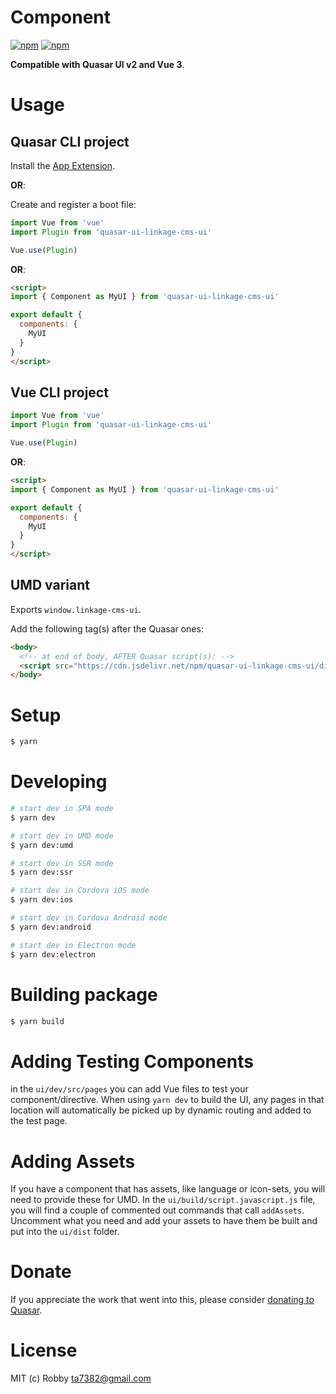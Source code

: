 # Component

[![npm](https://img.shields.io/npm/v/quasar-ui-linkage-cms-ui.svg?label=quasar-ui-linkage-cms-ui)](https://www.npmjs.com/package/quasar-ui-linkage-cms-ui)
[![npm](https://img.shields.io/npm/dt/quasar-ui-linkage-cms-ui.svg)](https://www.npmjs.com/package/quasar-ui-linkage-cms-ui)

**Compatible with Quasar UI v2 and Vue 3**.

# Usage

## Quasar CLI project

Install the [App Extension](../app-extension).

**OR**:

Create and register a boot file:

```js
import Vue from 'vue'
import Plugin from 'quasar-ui-linkage-cms-ui'

Vue.use(Plugin)
```

**OR**:

```html
<script>
import { Component as MyUI } from 'quasar-ui-linkage-cms-ui'

export default {
  components: {
    MyUI
  }
}
</script>
```

## Vue CLI project

```js
import Vue from 'vue'
import Plugin from 'quasar-ui-linkage-cms-ui'

Vue.use(Plugin)
```

**OR**:

```html
<script>
import { Component as MyUI } from 'quasar-ui-linkage-cms-ui'

export default {
  components: {
    MyUI
  }
}
</script>
```

## UMD variant

Exports `window.linkage-cms-ui`.

Add the following tag(s) after the Quasar ones:

```html
<body>
  <!-- at end of body, AFTER Quasar script(s): -->
  <script src="https://cdn.jsdelivr.net/npm/quasar-ui-linkage-cms-ui/dist/index.umd.min.js"></script>
</body>
```

# Setup
```bash
$ yarn
```

# Developing
```bash
# start dev in SPA mode
$ yarn dev

# start dev in UMD mode
$ yarn dev:umd

# start dev in SSR mode
$ yarn dev:ssr

# start dev in Cordova iOS mode
$ yarn dev:ios

# start dev in Cordova Android mode
$ yarn dev:android

# start dev in Electron mode
$ yarn dev:electron
```

# Building package
```bash
$ yarn build
```

# Adding Testing Components
in the `ui/dev/src/pages` you can add Vue files to test your component/directive. When using `yarn dev` to build the UI, any pages in that location will automatically be picked up by dynamic routing and added to the test page.

# Adding Assets
If you have a component that has assets, like language or icon-sets, you will need to provide these for UMD. In the `ui/build/script.javascript.js` file, you will find a couple of commented out commands that call `addAssets`. Uncomment what you need and add your assets to have them be built and put into the `ui/dist` folder.

# Donate
If you appreciate the work that went into this, please consider [donating to Quasar](https://donate.quasar.dev).

# License
MIT (c) Robby <ta7382@gmail.com>
